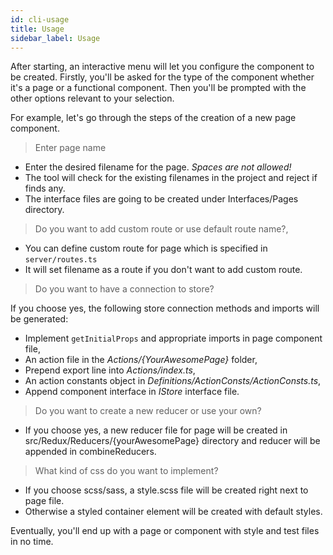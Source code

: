```yaml
---
id: cli-usage
title: Usage
sidebar_label: Usage
---
```



After starting, an interactive menu will let you configure the component to be created. Firstly, you'll be asked for the type of the component whether it's a page or a functional component. Then you'll be prompted with the other options relevant to your selection.

For example, let's go through the steps of the creation of a new page component.

>Enter page name

- Enter the desired filename for the page. *Spaces are not allowed!*
- The tool will check for the existing filenames in the project and reject if finds any.
- The interface files are going to be created under Interfaces/Pages directory.

>Do you want to add custom route or use default route name?,

- You can define custom route for page which is specified in `server/routes.ts`
- It will set filename as a route if you don't want to add custom route.

>Do you want to have a connection to store?

If you choose yes, the following store connection methods and imports will be generated:

- Implement `getInitialProps` and appropriate imports in page component file,
- An action file in the *Actions/{YourAwesomePage}* folder,
- Prepend export line into *Actions/index.ts*,
- An action constants object in *Definitions/ActionConsts/ActionConsts.ts*,
- Append component interface in *IStore* interface file.

>Do you want to create a new reducer or use your own?

- If you choose yes, a new reducer file for page will be created in src/Redux/Reducers/{yourAwesomePage} directory and reducer will be appended in combineReducers.

>What kind of css do you want to implement?

- If you choose scss/sass, a style.scss file will be created right next to page file.
- Otherwise a styled container element will be created with default styles.

Eventually, you'll end up with a page or component with style and test files in no time.
